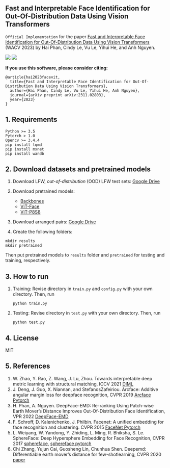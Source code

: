 ## Fast and Interpretable Face Identification for Out-Of-Distribution Data Using Vision Transformers

`Official Implementation` for the paper [Fast and Interpretable Face Identification for Out-Of-Distribution Data Using Vision Transformers](https://arxiv.org/abs/2311.02803) (WACV 2023) by Hai Phan, Cindy Le, Vu Le, Yihui He, and Anh Nguyen.

![](figs/framework.png) 
![](figs/results.png) 

**If you use this software, please consider citing:**

    @article{hai2023facevit,
      title={Fast and Interpretable Face Identification for Out-Of-Distribution Data Using Vision Transformers},
      author={Hai Phan, Cindy Le, Vu Le, Yihui He, Anh Nguyen},
      journal={arXiv preprint arXiv:2311.02803},
      year={2023}
    }

## 1. Requirements
```
Python >= 3.5
Pytorch > 1.0
Opencv >= 3.4.4
pip install tqmd
pip install mxnet
pip install wandb
```

## 2. Download datasets and pretrained models

1. Download LFW, _out-of-distribution_ (OOD) LFW test sets: [Google Drive](https://drive.google.com/drive/folders/1hoyO7IWaIx2Km-pe4-Sn2D_uTFNLC7Ph?usp=sharing)

2. Download pretrained models:
   - [Backbones](https://drive.google.com/drive/folders/1hr77R4rRFFsO8AnSD0kQ5Do7jGf0bc4P?usp=sharing)
   - [ViT-Face](https://drive.google.com/drive/folders/1ZYHbe0Sc50HQEEXthX3wus-Vg8SGiK1l?usp=sharing)
   - [ViT-P8S8](https://drive.google.com/drive/folders/1LEshPNCEP0IGbYGXzkxNP2Tp2SUAKGzD?usp=sharing)

3. Download arranged pairs: [Google Drive](https://drive.google.com/drive/folders/1NRuKRQAvHECFvmZW-sDBQSy0t0LsaLCI?usp=sharing)
   
4. Create the following folders:

```
mkdir results
mkdir pretrained
```
Then put pretrained models to `results` folder and `pretrained` for testing and training, respectively.

## 3. How to run

1. Training:
   Revise directory in `train.py` and `config.py` with your own directory. Then, run
   ```
   python train.py
   ```
   
2. Testing:
   Revise directory in `test.py` with your own directory. Then, run
   ```
   python test.py
   ```

## 4. License
MIT

## 5. References
1. W. Zhao, Y. Rao, Z. Wang, J. Lu, Zhou. Towards interpretable deep metric learning with structural matching, ICCV 2021 [DIML](https://github.com/wl-zhao/DIML)
2. J.  Deng,   J. Guo,   X. Niannan,   and   StefanosZafeiriou.   Arcface:  Additive angular margin loss for deepface recognition, CVPR 2019 [Arcface Pytorch](https://github.com/ronghuaiyang/arcface-pytorch)
3. H. Phan, A. Nguyen. DeepFace-EMD: Re-ranking Using Patch-wise Earth Mover’s Distance Improves Out-Of-Distribution Face Identification, VPR 2022 [DeepFace-EMD](https://github.com/anguyen8/deepface-emd)
4. F. Schroff,  D. Kalenichenko, J. Philbin. Facenet: A unified embedding for face recognition and clustering. CVPR 2015 [FaceNet Pytorch](https://github.com/timesler/facenet-pytorch)
5. L. Weiyang, W. Yandong, Y. Zhiding, L. Ming, R. Bhiksha, S. Le. SphereFace: Deep Hypersphere Embedding for Face Recognition, CVPR 2017 [sphereface](https://github.com/wy1iu/sphereface), [sphereface pytorch](https://github.com/clcarwin/sphereface_pytorch)
6. Chi Zhang, Yujun Cai, Guosheng Lin, Chunhua Shen. Deepemd: Differentiable earth mover’s distance for few-shotlearning, CVPR 2020 [paper](https://arxiv.org/pdf/2003.06777.pdf)
